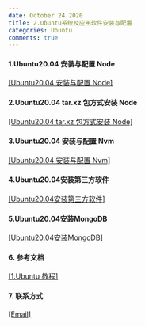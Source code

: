```yaml
---
date: October 24 2020
title: 2.Ubuntu系统及应用软件安装与配置
categories: Ubuntu
comments: true
---
```


#### 1.Ubuntu20.04 安装与配置 Node

[[Ubuntu20.04 安装与配置 Node]](https://web-oyster.github.io/2020/10/24/Linux/Ubuntu/Ubuntu%E5%AE%89%E8%A3%85%E4%B8%8E%E9%85%8D%E7%BD%AENode/)

#### 2.Ubuntu20.04 tar.xz 包方式安装 Node

[[Ubuntu20.04 tar.xz 包方式安装 Node]](https://www.jianshu.com/p/50fb7228238b)

#### 3.Ubuntu20.04 安装与配置 Nvm

[[Ubuntu20.04 安装与配置 Nvm]](https://web-oyster.github.io/2020/10/24/Linux/Ubuntu/Ubuntu%E5%AE%89%E8%A3%85%E4%B8%8E%E9%85%8D%E7%BD%AENvm/)

#### 4.Ubuntu20.04安装第三方软件

[[Ubuntu20.04安装第三方软件]](https://web-oyster.github.io/2020/10/28/Linux/Ubuntu/Ubuntu20.04%E5%AE%89%E8%A3%85%E7%AC%AC%E4%B8%89%E6%96%B9%E8%BD%AF%E4%BB%B6/)

#### 5.Ubuntu20.04安装MongoDB

[[Ubuntu20.04安装MongoDB]](https://web-oyster.github.io/2020/10/28/Linux/Ubuntu/6.Ubuntu20.04%E5%AE%89%E8%A3%85MongoDB/)

#### 6. 参考文档

[[1.Ubuntu 教程]](https://web-oyster.github.io/2020/10/24/Linux/Linux/Ubuntu%E6%95%99%E7%A8%8B/)

#### 7. 联系方式

[[Email]](yuanmin8888@outlook.com)
